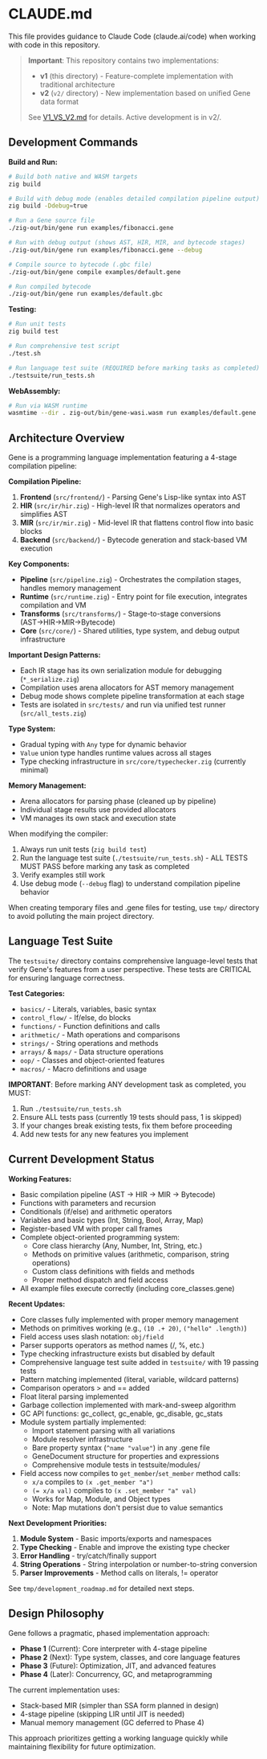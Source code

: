 # CLAUDE.md

This file provides guidance to Claude Code (claude.ai/code) when working with code in this repository.

> **Important**: This repository contains two implementations:
> - **v1** (this directory) - Feature-complete implementation with traditional architecture
> - **v2** (`v2/` directory) - New implementation based on unified Gene data format
> 
> See [V1_VS_V2.md](V1_VS_V2.md) for details. Active development is in v2/.

## Development Commands

**Build and Run:**
```bash
# Build both native and WASM targets
zig build

# Build with debug mode (enables detailed compilation pipeline output)
zig build -Ddebug=true

# Run a Gene source file
./zig-out/bin/gene run examples/fibonacci.gene

# Run with debug output (shows AST, HIR, MIR, and bytecode stages)
./zig-out/bin/gene run examples/fibonacci.gene --debug

# Compile source to bytecode (.gbc file)
./zig-out/bin/gene compile examples/default.gene

# Run compiled bytecode
./zig-out/bin/gene run examples/default.gbc
```

**Testing:**
```bash
# Run unit tests
zig build test

# Run comprehensive test script
./test.sh

# Run language test suite (REQUIRED before marking tasks as completed)
./testsuite/run_tests.sh
```

**WebAssembly:**
```bash
# Run via WASM runtime
wasmtime --dir . zig-out/bin/gene-wasi.wasm run examples/default.gene
```

## Architecture Overview

Gene is a programming language implementation featuring a 4-stage compilation pipeline:

**Compilation Pipeline:**
1. **Frontend** (`src/frontend/`) - Parsing Gene's Lisp-like syntax into AST
2. **HIR** (`src/ir/hir.zig`) - High-level IR that normalizes operators and simplifies AST
3. **MIR** (`src/ir/mir.zig`) - Mid-level IR that flattens control flow into basic blocks
4. **Backend** (`src/backend/`) - Bytecode generation and stack-based VM execution

**Key Components:**
- **Pipeline** (`src/pipeline.zig`) - Orchestrates the compilation stages, handles memory management
- **Runtime** (`src/runtime.zig`) - Entry point for file execution, integrates compilation and VM
- **Transforms** (`src/transforms/`) - Stage-to-stage conversions (AST→HIR→MIR→Bytecode)
- **Core** (`src/core/`) - Shared utilities, type system, and debug output infrastructure

**Important Design Patterns:**
- Each IR stage has its own serialization module for debugging (`*_serialize.zig`)
- Compilation uses arena allocators for AST memory management
- Debug mode shows complete pipeline transformation at each stage
- Tests are isolated in `src/tests/` and run via unified test runner (`src/all_tests.zig`)

**Type System:**
- Gradual typing with `Any` type for dynamic behavior
- `Value` union type handles runtime values across all stages
- Type checking infrastructure in `src/core/typechecker.zig` (currently minimal)

**Memory Management:**
- Arena allocators for parsing phase (cleaned up by pipeline)
- Individual stage results use provided allocators
- VM manages its own stack and execution state

When modifying the compiler:
1. Always run unit tests (`zig build test`)
2. Run the language test suite (`./testsuite/run_tests.sh`) - ALL TESTS MUST PASS before marking any task as completed
3. Verify examples still work
4. Use debug mode (`--debug` flag) to understand compilation pipeline behavior

When creating temporary files and .gene files for testing, use `tmp/` directory to avoid polluting the main project directory.

## Language Test Suite

The `testsuite/` directory contains comprehensive language-level tests that verify Gene's features from a user perspective. These tests are CRITICAL for ensuring language correctness.

**Test Categories:**
- `basics/` - Literals, variables, basic syntax
- `control_flow/` - If/else, do blocks
- `functions/` - Function definitions and calls
- `arithmetic/` - Math operations and comparisons
- `strings/` - String operations and methods
- `arrays/` & `maps/` - Data structure operations
- `oop/` - Classes and object-oriented features
- `macros/` - Macro definitions and usage

**IMPORTANT**: Before marking ANY development task as completed, you MUST:
1. Run `./testsuite/run_tests.sh`
2. Ensure ALL tests pass (currently 19 tests should pass, 1 is skipped)
3. If your changes break existing tests, fix them before proceeding
4. Add new tests for any new features you implement

## Current Development Status

**Working Features:**
- Basic compilation pipeline (AST → HIR → MIR → Bytecode)
- Functions with parameters and recursion
- Conditionals (if/else) and arithmetic operators
- Variables and basic types (Int, String, Bool, Array, Map)
- Register-based VM with proper call frames
- Complete object-oriented programming system:
  - Core class hierarchy (Any, Number, Int, String, etc.)
  - Methods on primitive values (arithmetic, comparison, string operations)
  - Custom class definitions with fields and methods
  - Proper method dispatch and field access
- All example files execute correctly (including core_classes.gene)

**Recent Updates:**
- Core classes fully implemented with proper memory management
- Methods on primitives working (e.g., `(10 .+ 20)`, `("hello" .length)`)
- Field access uses slash notation: `obj/field`
- Parser supports operators as method names (/, %, etc.)
- Type checking infrastructure exists but disabled by default
- Comprehensive language test suite added in `testsuite/` with 19 passing tests
- Pattern matching implemented (literal, variable, wildcard patterns)
- Comparison operators > and == added
- Float literal parsing implemented
- Garbage collection implemented with mark-and-sweep algorithm
- GC API functions: gc_collect, gc_enable, gc_disable, gc_stats
- Module system partially implemented:
  - Import statement parsing with all variations
  - Module resolver infrastructure
  - Bare property syntax (`^name "value"`) in any .gene file
  - GeneDocument structure for properties and expressions
  - Comprehensive module tests in testsuite/modules/
- Field access now compiles to `get_member`/`set_member` method calls:
  - `x/a` compiles to `(x .get_member "a")`
  - `(= x/a val)` compiles to `(x .set_member "a" val)`
  - Works for Map, Module, and Object types
  - Note: Map mutations don't persist due to value semantics

**Next Development Priorities:**
1. **Module System** - Basic imports/exports and namespaces  
2. **Type Checking** - Enable and improve the existing type checker
3. **Error Handling** - try/catch/finally support
4. **String Operations** - String interpolation or number-to-string conversion
5. **Parser Improvements** - Method calls on literals, != operator

See `tmp/development_roadmap.md` for detailed next steps.

## Design Philosophy

Gene follows a pragmatic, phased implementation approach:
- **Phase 1** (Current): Core interpreter with 4-stage pipeline
- **Phase 2** (Next): Type system, classes, and core language features
- **Phase 3** (Future): Optimization, JIT, and advanced features
- **Phase 4** (Later): Concurrency, GC, and metaprogramming

The current implementation uses:
- Stack-based MIR (simpler than SSA form planned in design)
- 4-stage pipeline (skipping LIR until JIT is needed)
- Manual memory management (GC deferred to Phase 4)

This approach prioritizes getting a working language quickly while maintaining flexibility for future optimization.